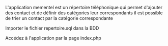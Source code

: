 L'application mementel est un répertoire téléphonique qui permet d'ajouter des contact et de définir des catégories leur correspondants
il est possible de trier un contact par la catégorie correspondante

Importer le fichier repertoire.sql dans la BDD

Accédez à l'application par la page index.php